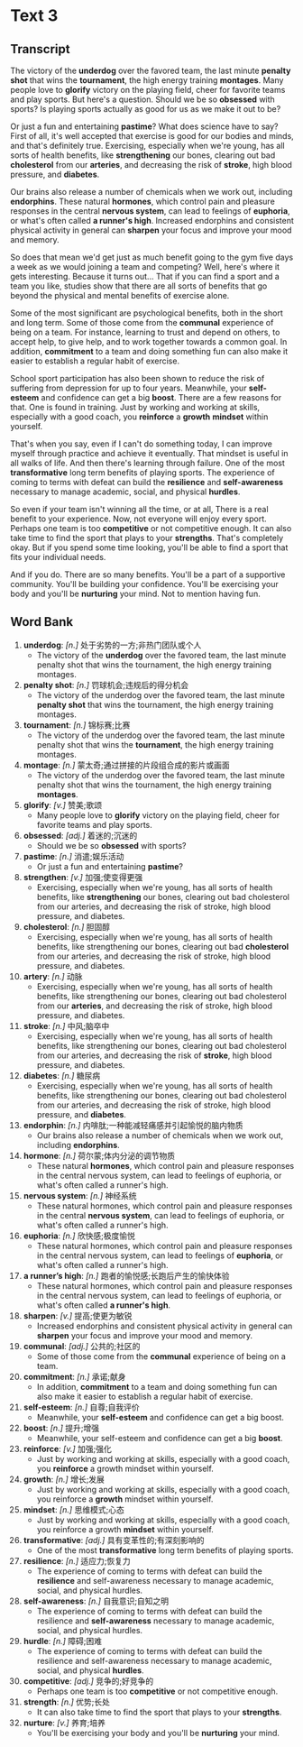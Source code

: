 # Text 3

## Transcript


The victory of the **underdog** over the favored team, the last minute **penalty shot** that wins the **tournament**, the high energy training **montages**. Many people love to **glorify** victory on the playing field, cheer for favorite teams and play sports. But here's a question. Should we be so **obsessed** with sports? Is playing sports actually as good for us as we make it out to be?

Or just a fun and entertaining **pastime**? What does science have to say?  First of all, it's well accepted that exercise is good for our bodies and minds, and that's definitely true.  Exercising, especially when we're young, has all sorts of health benefits, like **strengthening** our bones, clearing out bad **cholesterol** from our **arteries**, and decreasing the risk of **stroke**, high blood pressure, and **diabetes**.

Our brains also release a number of chemicals when we work out, including **endorphins**. These natural **hormones**, which control pain and pleasure responses in the central **nervous system**, can lead to feelings of **euphoria**, or what's often called **a runner's high**. Increased endorphins and consistent physical activity in general can **sharpen** your focus and improve your mood and memory.

So does that mean we'd get just as much benefit going to the gym five days a week as we would joining a team and competing? Well, here's where it gets interesting. Because it turns out... That if you can find a sport and a team you like, studies show that there are all sorts of benefits that go beyond the physical and mental benefits of exercise alone.

Some of the most significant are psychological benefits, both in the short and long term.  Some of those come from the **communal** experience of being on a team. For instance, learning to trust and depend on others, to accept help, to give help, and to work together towards a common goal. In addition, **commitment** to a team and doing something fun can also make it easier to establish a regular habit of exercise.

School sport participation has also been shown to reduce the risk of suffering from depression for up to four years. Meanwhile, your **self-esteem** and confidence can get a big **boost**.  There are a few reasons for that. One is found in training. Just by working and working at skills, especially with a good coach, you **reinforce** a **growth** **mindset** within yourself.

That's when you say, even if I can't do something today, I can improve myself through practice and achieve it eventually. That mindset is useful in all walks of life. And then there's learning through failure. One of the most **transformative** long term benefits of playing sports.  The experience of coming to terms with defeat can build the **resilience** and **self-awareness** necessary to manage academic, social, and physical **hurdles**.

So even if your team isn't winning all the time, or at all, There is a real benefit to your experience. Now, not everyone will enjoy every sport. Perhaps one team is too **competitive** or not competitive enough. It can also take time to find the sport that plays to your **strengths**. That's completely okay. But if you spend some time looking, you'll be able to find a sport that fits your individual needs.

And if you do. There are so many benefits. You'll be a part of a supportive community. You'll be building your confidence. You'll be exercising your body and you'll be **nurturing** your mind. Not to mention having fun.


## Word Bank

1. **underdog**: *[n.]* 处于劣势的一方;非热门团队或个人
    - The victory of the **underdog** over the favored team, the last minute penalty shot that wins the tournament, the high energy training montages.
2. **penalty shot**: *[n.]* 罚球机会;违规后的得分机会
    - The victory of the underdog over the favored team, the last minute **penalty shot** that wins the tournament, the high energy training montages.
3. **tournament**: *[n.]* 锦标赛;比赛
    - The victory of the underdog over the favored team, the last minute penalty shot that wins the **tournament**, the high energy training montages.
4. **montage**: *[n.]* 蒙太奇;通过拼接的片段组合成的影片或画面
    - The victory of the underdog over the favored team, the last minute penalty shot that wins the tournament, the high energy training **montages**.
5. **glorify**: *[v.]* 赞美;歌颂
    - Many people love to **glorify** victory on the playing field, cheer for favorite teams and play sports.
6. **obsessed**: *[adj.]* 着迷的;沉迷的
    - Should we be so **obsessed** with sports?
7. **pastime**: *[n.]* 消遣;娱乐活动
    - Or just a fun and entertaining **pastime**?
8. **strengthen**: *[v.]* 加强;使变得更强
    - Exercising, especially when we're young, has all sorts of health benefits, like **strengthening** our bones, clearing out bad cholesterol from our arteries, and decreasing the risk of stroke, high blood pressure, and diabetes.
9. **cholesterol**: *[n.]* 胆固醇
    - Exercising, especially when we're young, has all sorts of health benefits, like strengthening our bones, clearing out bad **cholesterol** from our arteries, and decreasing the risk of stroke, high blood pressure, and diabetes.
10. **artery**: *[n.]* 动脉
    - Exercising, especially when we're young, has all sorts of health benefits, like strengthening our bones, clearing out bad cholesterol from our **arteries**, and decreasing the risk of stroke, high blood pressure, and diabetes.
11. **stroke**: *[n.]* 中风;脑卒中
    - Exercising, especially when we're young, has all sorts of health benefits, like strengthening our bones, clearing out bad cholesterol from our arteries, and decreasing the risk of **stroke**, high blood pressure, and diabetes.
12. **diabetes**: *[n.]* 糖尿病
    - Exercising, especially when we're young, has all sorts of health benefits, like strengthening our bones, clearing out bad cholesterol from our arteries, and decreasing the risk of stroke, high blood pressure, and **diabetes**.
13. **endorphin**: *[n.]* 内啡肽;一种能减轻痛感并引起愉悦的脑内物质
    - Our brains also release a number of chemicals when we work out, including **endorphins**.
14. **hormone**: *[n.]* 荷尔蒙;体内分泌的调节物质
    - These natural **hormones**, which control pain and pleasure responses in the central nervous system, can lead to feelings of euphoria, or what's often called a runner's high.
15. **nervous system**: *[n.]* 神经系统
    - These natural hormones, which control pain and pleasure responses in the central **nervous system**, can lead to feelings of euphoria, or what's often called a runner's high.
16. **euphoria**: *[n.]* 欣快感;极度愉悦
    - These natural hormones, which control pain and pleasure responses in the central nervous system, can lead to feelings of **euphoria**, or what's often called a runner's high.
17. **a runner’s high**: *[n.]* 跑者的愉悦感;长跑后产生的愉快体验
    - These natural hormones, which control pain and pleasure responses in the central nervous system, can lead to feelings of euphoria, or what's often called **a runner's high**.
18. **sharpen**: *[v.]* 提高;使更为敏锐
    - Increased endorphins and consistent physical activity in general can **sharpen** your focus and improve your mood and memory.
19. **communal**: *[adj.]* 公共的;社区的
    - Some of those come from the **communal** experience of being on a team.
20. **commitment**: *[n.]* 承诺;献身
    - In addition, **commitment** to a team and doing something fun can also make it easier to establish a regular habit of exercise.
21. **self-esteem**: *[n.]* 自尊;自我评价
    - Meanwhile, your **self-esteem** and confidence can get a big boost.
22. **boost**: *[n.]* 提升;增强
    - Meanwhile, your self-esteem and confidence can get a big **boost**.
23. **reinforce**: *[v.]* 加强;强化
    - Just by working and working at skills, especially with a good coach, you **reinforce** a growth mindset within yourself.
24. **growth**: *[n.]* 增长;发展
    - Just by working and working at skills, especially with a good coach, you reinforce a **growth** mindset within yourself.
25. **mindset**: *[n.]* 思维模式;心态
    - Just by working and working at skills, especially with a good coach, you reinforce a growth **mindset** within yourself.
26. **transformative**: *[adj.]* 具有变革性的;有深刻影响的
    - One of the most **transformative** long term benefits of playing sports.
27. **resilience**: *[n.]* 适应力;恢复力
    - The experience of coming to terms with defeat can build the **resilience** and self-awareness necessary to manage academic, social, and physical hurdles.
28. **self-awareness**: *[n.]* 自我意识;自知之明
    - The experience of coming to terms with defeat can build the resilience and **self-awareness** necessary to manage academic, social, and physical hurdles.
29. **hurdle**: *[n.]* 障碍;困难
    - The experience of coming to terms with defeat can build the resilience and self-awareness necessary to manage academic, social, and physical **hurdles**.
30. **competitive**: *[adj.]* 竞争的;好竞争的
    - Perhaps one team is too **competitive** or not competitive enough.
31. **strength**: *[n.]* 优势;长处
    - It can also take time to find the sport that plays to your **strengths**.
32. **nurture**: *[v.]* 养育;培养
    - You'll be exercising your body and you'll be **nurturing** your mind.
